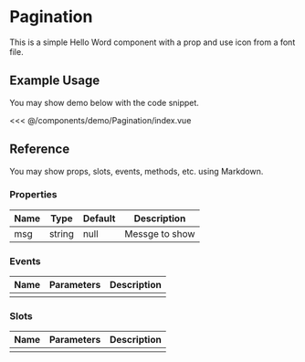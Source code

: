 <script setup>
import Pagination from './demo/Pagination/index.vue'
</script>

# Pagination

This is a simple Hello Word component with a prop and use icon <span class="icon-heart" style="color:tomato"></span>
from a font file.

## Example Usage

You may show demo below with the code snippet.

<DemoContainer>
  <Pagination/>
</DemoContainer>

<<< @/components/demo/Pagination/index.vue

## Reference

You may show props, slots, events, methods, etc. using Markdown.

### Properties

| Name | Type   | Default | Description    |
| ---- | ------ | ------- | -------------- |
| msg  | string | null    | Messge to show |

### Events

| Name | Parameters | Description |
| ---- | ---------- | ----------- |
|      |            |             |

### Slots

| Name | Parameters | Description |
| ---- | ---------- | ----------- |
|      |            |             |
